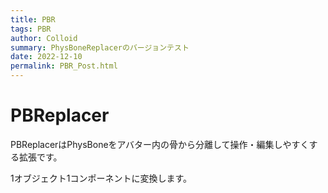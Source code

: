 ```yaml
---
title: PBR
tags: PBR
author: Colloid
summary: PhysBoneReplacerのバージョンテスト
date: 2022-12-10
permalink: PBR_Post.html
---
```

# PBReplacer
PBReplacerはPhysBoneをアバター内の骨から分離して操作・編集しやすくする拡張です。

1オブジェクト1コンポーネントに変換します。